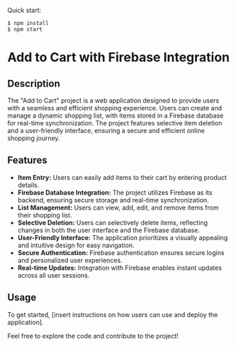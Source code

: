 
Quick start:

```
$ npm install
$ npm start
````
# Add to Cart with Firebase Integration

## Description
The "Add to Cart" project is a web application designed to provide users with a seamless and efficient shopping experience. Users can create and manage a dynamic shopping list, with items stored in a Firebase database for real-time synchronization. The project features selective item deletion and a user-friendly interface, ensuring a secure and efficient online shopping journey.

## Features
- **Item Entry:** Users can easily add items to their cart by entering product details.
- **Firebase Database Integration:** The project utilizes Firebase as its backend, ensuring secure storage and real-time synchronization.
- **List Management:** Users can view, add, edit, and remove items from their shopping list.
- **Selective Deletion:** Users can selectively delete items, reflecting changes in both the user interface and the Firebase database.
- **User-Friendly Interface:** The application prioritizes a visually appealing and intuitive design for easy navigation.
- **Secure Authentication:** Firebase authentication ensures secure logins and personalized user experiences.
- **Real-time Updates:** Integration with Firebase enables instant updates across all user sessions.

## Usage
To get started, [insert instructions on how users can use and deploy the application].

Feel free to explore the code and contribute to the project!


